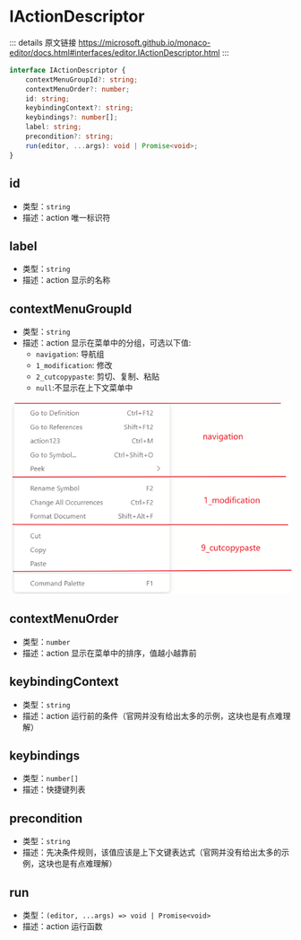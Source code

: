 # IActionDescriptor
        
::: details 原文链接
https://microsoft.github.io/monaco-editor/docs.html#interfaces/editor.IActionDescriptor.html
:::

```ts
interface IActionDescriptor {
    contextMenuGroupId?: string;
    contextMenuOrder?: number;
    id: string;
    keybindingContext?: string;
    keybindings?: number[];
    label: string;
    precondition?: string;
    run(editor, ...args): void | Promise<void>;
}
```

## id

- 类型：`string`
- 描述：action 唯一标识符

## label

- 类型：`string`
- 描述：action 显示的名称

## contextMenuGroupId

- 类型：`string`
- 描述：action 显示在菜单中的分组，可选以下值:
    - `navigation`: 导航组
    - `1_modification`: 修改
    - `2_cutcopypaste`: 剪切、复制、粘贴
    - `null`:不显示在上下文菜单中


<img src='../../assets/editor-addEditorAction-actionContextGroupID.png' />

## contextMenuOrder

- 类型：`number`
- 描述：action 显示在菜单中的排序，值越小越靠前

## keybindingContext

- 类型：`string`
- 描述：action 运行前的条件（官网并没有给出太多的示例，这块也是有点难理解）

## keybindings

- 类型：`number[]`
- 描述：快捷键列表

## precondition

- 类型：`string`
- 描述：先决条件规则，该值应该是上下文键表达式（官网并没有给出太多的示例，这块也是有点难理解）

## run

- 类型：`(editor, ...args) => void | Promise<void>`
- 描述：action 运行函数
